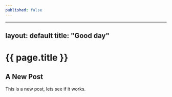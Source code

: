 ```yaml
---
published: false
---
```

---
layout: default
title:  "Good day"
---
# {{ page.title }}

## A New Post

This is a new post, lets see if it works.
